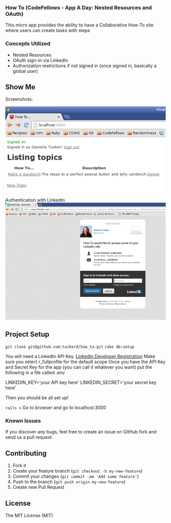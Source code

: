 ### How To (CodeFellows - App A Day: Nested Resources and OAuth)

This micro app provides the ability to have a Collaborative How-To site where users can create tasks with steps

### Concepts Utilized
* Nested Resources
* OAuth sign-in via LinkedIn
* Authorization restrictions if not signed in (once signed in, basically a global user)

## Show Me

Screenshots:

![Main Screen](lib/assets/main_screen.png)

Authentication with LinkedIn
![Linked In](lib/assets/authorization_via_linkedin.png)


## Project Setup

`git clone git@github.com:tuckerd/how_to.git`
`rake db:setup`

You will need a LinkedIn API Key.  [LinkedIn Developer Registration](https://www.linkedin.com/secure/developer)
Make sure you select r_fullprofile for the default scope
Once you have the API Key and Secret Key for the app (you can call it whatever you want) put the following in a file
called .env

  LINKEDIN_KEY='your API key here'
  LINKEDIN_SECRET='your secret key here'

Then you should be all set up!

`rails s`
Go to browser and go to localhost:3000

### Known Issues

If you discover any bugs, feel free to create an issue on GitHub fork and
send us a pull request.

## Contributing

1. Fork it
2. Create your feature branch (`git checkout -b my-new-feature`)
3. Commit your changes (`git commit -am 'Add some feature'`)
4. Push to the branch (`git push origin my-new-feature`)
5. Create new Pull Request


## License

The MIT License (MIT)
